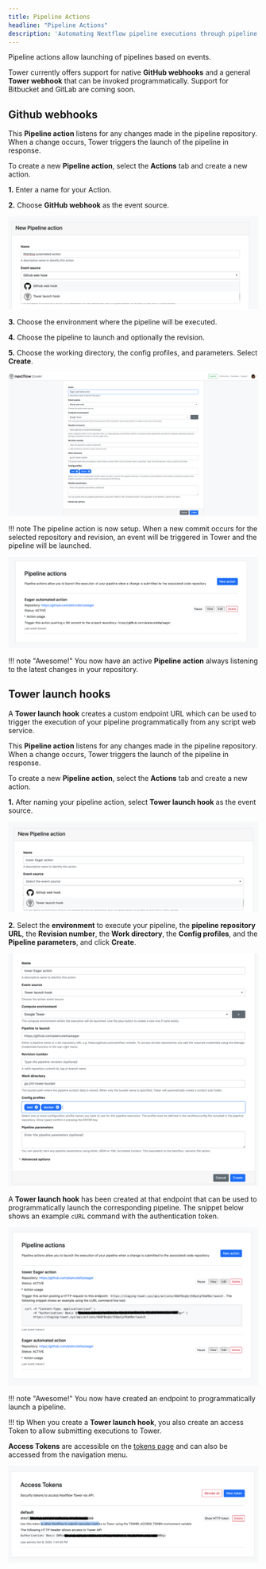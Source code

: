 ```yaml
---
title: Pipeline Actions
headline: "Pipeline Actions"
description: 'Automating Nextflow pipeline executions through pipeline actions and webhooks with Nextflow Tower.'
---
```


Pipeline actions allow launching of pipelines based on events. 

Tower currently offers support for native **GitHub webhooks** and a general **Tower webhook** that can be invoked programmatically. Support for Bitbucket and GitLab are coming soon.

## Github webhooks

This **Pipeline action** listens for any changes made in the pipeline repository. When a change occurs, Tower triggers the launch of the pipeline in response.

To create a new **Pipeline action**, select the **Actions** tab and create a new action.


**1.** Enter a name for your Action.

**2.** Choose **GitHub webhook** as the event source.

![](_images/actions_githook.png)


**3.** Choose the environment where the pipeline will be executed.

**4.** Choose the pipeline to launch and optionally the revision.

**5.** Choose the working directory, the config profiles, and parameters. Select **Create**.

![](_images/actions_params.png)


!!! note
    The pipeline action is now setup. When a new commit occurs for the selected repository and revision, an event will be triggered in Tower and the pipeline will be launched.

![](_images/actions_created.png)


!!! note "Awesome!"
    You now have an active **Pipeline action** always listening to the latest changes in your repository.


## Tower launch hooks

A **Tower launch hook** creates a custom endpoint URL which can be used to trigger the execution of your pipeline programmatically from any script web service.

This **Pipeline action** listens for any changes made in the pipeline repository. When a change occurs, Tower triggers the launch of the pipeline in response.

To create a new **Pipeline action**, select the **Actions** tab and create a new action.


**1.** After naming your pipeline action, select **Tower launch hook** as the event source.

![](_images/actions_tower_hook.png)


**2.** Select the **environment** to execute your pipeline, the **pipeline repository URL**, the **Revision number**, the **Work directory**, the **Config profiles**, and the **Pipeline parameters**, and click **Create**.

![](_images/actions_tower_hook_params.png)


A **Tower launch hook** has been created at that endpoint that can be used to programmatically launch the corresponding pipeline. The snippet below shows an example `cURL` command with the authentication token.  

![](_images/actions_endpoint.png)


!!! note "Awesome!"
    You now have created an endpoint to programmatically launch a pipeline.


!!! tip
    When you create a **Tower launch hook**, you also create an access Token to allow submitting executions to Tower.

**Access Tokens** are accessible on the [tokens page](https://tower.nf/tokens) and can also be accessed from the navigation menu.


![](_images/actions_new_token.png)


